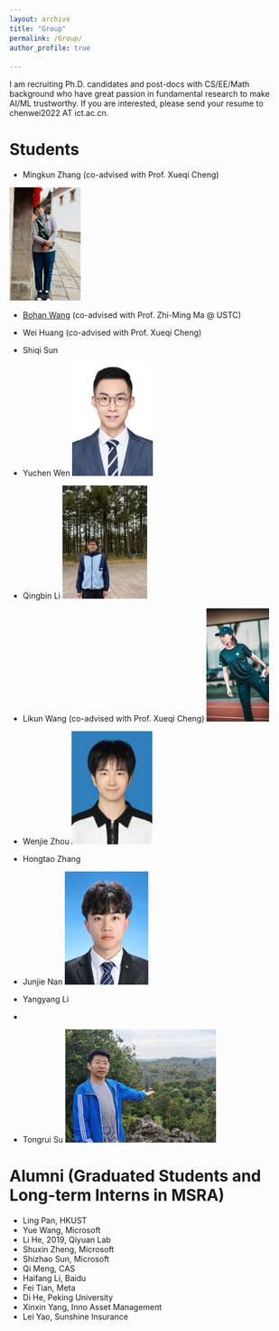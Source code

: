 ```yaml
---
layout: archive
title: "Group"
permalink: /Group/
author_profile: true

---
```

I am recruiting Ph.D. candidates and post-docs with CS/EE/Math background who have great passion in fundamental research to make AI/ML trustworthy. If you are interested, please send your resume to chenwei2022 AT ict.ac.cn.


Students
======

* Mingkun Zhang (co-advised with Prof. Xueqi Cheng)
<img src="./img/mingkun.jpg" height="200">

* [Bohan Wang](https://bhwangfy.github.io) (co-advised with Prof. Zhi-Ming Ma @ USTC)
* Wei Huang (co-advised with Prof. Xueqi Cheng)
* Shiqi Sun
  
* Yuchen Wen
  <img src="./img/Yuchen.jpg" height="200">

* Qingbin Li
   <img src="./img/Qingbin.jpg" height="200">

* Likun Wang (co-advised with Prof. Xueqi Cheng)
   <img src="./img/likun.jpg" height="200">
   
* Wenjie Zhou
   <img src="./img/wenjie.jpg" height="200">
   
* Hongtao Zhang
  
* Junjie Nan
   <img src="./img/Junjie.jpg" height="200">
   
* Yangyang Li
* 
* Tongrui Su
   <img src="./img/tongrui.jpg" height="200">



Alumni (Graduated Students and Long-term Interns in MSRA)
======
* Ling Pan, HKUST
* Yue Wang, Microsoft
* Li He, 2019, Qiyuan Lab
* Shuxin Zheng, Microsoft
* Shizhao Sun,  Microsoft
* Qi Meng, CAS
* Haifang Li, Baidu
* Fei Tian, Meta
* Di He, Peking University
* Xinxin Yang, Inno Asset Management
* Lei Yao, Sunshine Insurance

